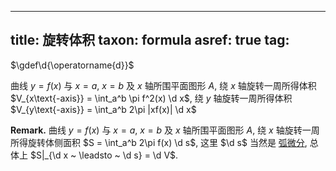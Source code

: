 
---
title: 旋转体积
taxon: formula
asref: true
tag: [](./index.md)
---

$\gdef\d{\operatorname{d}}$

曲线 $y=f(x)$ 与 $x=a$, $x=b$ 及 $x$ 轴所围平面图形 $A$, 绕 $x$ 轴旋转一周所得体积 $V_{x\text{-axis}} = \int_a^b \pi f^2(x) \d x$, 绕 $y$ 轴旋转一周所得体积 $V_{y\text{-axis}} = \int_a^b 2\pi |xf(x)| \d x$ 

$\textbf{Remark.}$ 曲线 $y=f(x)$ 与 $x=a$, $x=b$ 及 $x$ 轴所围平面图形 $A$, 绕 $x$ 轴旋转一周所得旋转体侧面积 $S = \int_a^b 2\pi f(x) \d s$, 这里 $\d s$ 当然是 [弧微分](./arc-length.md), 总体上 $S|_{\d x ~ \leadsto ~ \d s} = \d V$. 
